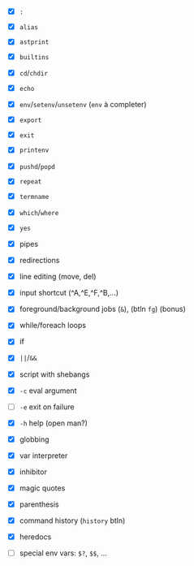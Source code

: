 - [x] `:`
- [x] `alias`
- [x] `astprint`
- [x] `builtins`
- [x] `cd`/`chdir`
- [x] `echo`
- [x] `env`/`setenv`/`unsetenv` (`env` à completer)
- [x] `export`
- [x] `exit`
- [x] `printenv`
- [x] `pushd`/`popd`
- [x] `repeat`
- [x] `termname`
- [x] `which`/`where`
- [x] `yes`

- [x] pipes
- [x] redirections
- [x] line editing (move, del)
- [x] input shortcut (^A,^E,^F,^B,...)
- [x] foreground/background jobs (`&`), (btln `fg`) (bonus) 
- [x] while/foreach loops
- [x] if
- [x] `||`/`&&`
- [x] script with shebangs
- [x] `-c` eval argument
- [ ] `-e` exit on failure
- [x] `-h` help (open man?)
- [x] globbing
- [x] var interpreter
- [x] inhibitor
- [x] magic quotes
- [x] parenthesis
- [x] command history (`history` btln)
- [x] heredocs
- [ ] special env vars: `$?`, `$$`, ...

